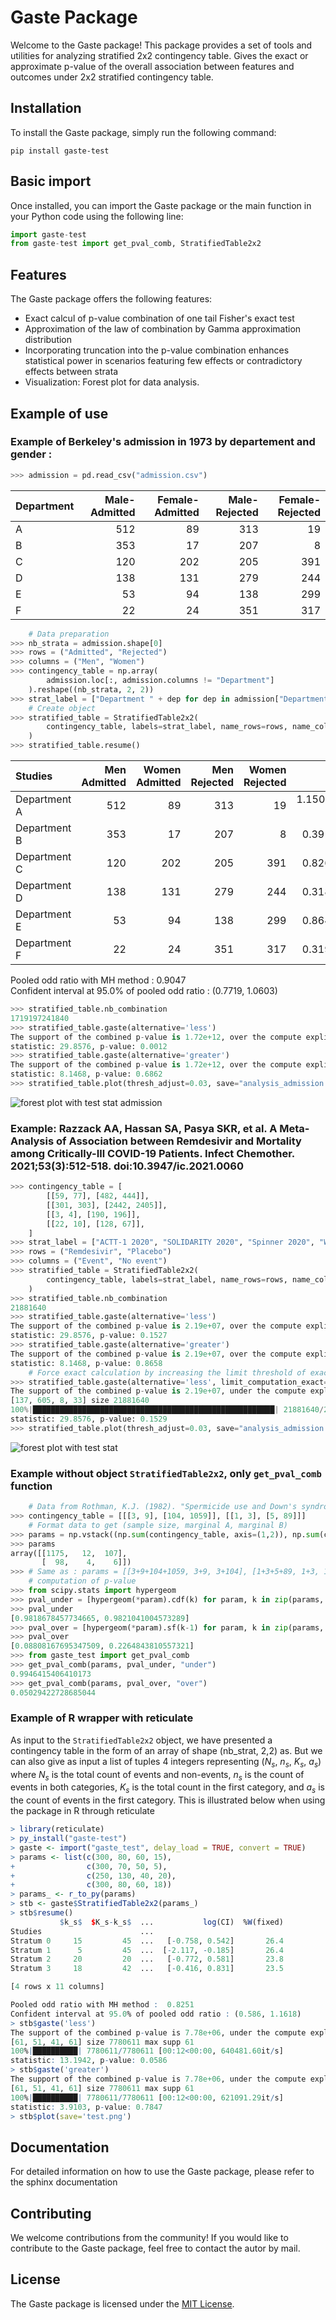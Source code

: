 # Gaste Package

Welcome to the Gaste package! This package provides a set of tools and utilities for analyzing stratified 2x2 contingency table. Gives the exact or approximate p-value of the overall association between features and outcomes under 2x2 stratified contingency table.

## Installation

To install the Gaste package, simply run the following command:

```
pip install gaste-test
```

## Basic import

Once installed, you can import the Gaste package or the main function in your Python code using the following line:

```python
import gaste-test
from gaste-test import get_pval_comb, StratifiedTable2x2
```

## Features

The Gaste package offers the following features:

- Exact calcul of p-value combination of one tail Fisher's exact test
- Approximation of the law of combination by Gamma approximation distribution
- Incorporating truncation into the p-value combination enhances statistical power in scenarios featuring few effects or contradictory effects between strata
- Visualization: Forest plot for data analysis.

## Example of use

### Example of Berkeley's admission in 1973 by departement and gender : 


```python
>>> admission = pd.read_csv("admission.csv")
```
| Department   |   Male-Admitted |   Female-Admitted |   Male-Rejected |   Female-Rejected |
|:-------------|----------------:|------------------:|----------------:|------------------:|
| A            |             512 |                89 |             313 |                19 |
| B            |             353 |                17 |             207 |                 8 |
| C            |             120 |               202 |             205 |               391 |
| D            |             138 |               131 |             279 |               244 |
| E            |              53 |                94 |             138 |               299 |
| F            |              22 |                24 |             351 |               317 |

```python
    # Data preparation
>>> nb_strata = admission.shape[0]
>>> rows = ("Admitted", "Rejected")
>>> columns = ("Men", "Women")
>>> contingency_table = np.array(
        admission.loc[:, admission.columns != "Department"]
    ).reshape((nb_strata, 2, 2))
>>> strat_label = ["Department " + dep for dep in admission["Department"]]
    # Create object
>>> stratified_table = StratifiedTable2x2(
        contingency_table, labels=strat_label, name_rows=rows, name_columns=columns
    )
>>> stratified_table.resume()
```
| Studies      |   Men Admitted |   Women Admitted |   Men Rejected |   Women Rejected |     $p_s^-$ |   $p_s^+$ |    OR |   log(OR) | CI             | log(CI)          |   %W(fixed) |
|:-------------|---------------:|-----------------:|---------------:|-----------------:|------------:|----------:|------:|----------:|:---------------|:-----------------|------------:|
| Department A |            512 |               89 |            313 |               19 | 1.15063e-05 |  0.999996 | 0.349 |    -1.052 | [0.209, 0.584] | [-1.567, -0.537] |        18.5 |
| Department B |            353 |               17 |            207 |                8 | 0.391761    |  0.759839 | 0.803 |    -0.22  | [0.340, 1.892] | [-1.078, 0.638]  |         3.7 |
| Department C |            120 |              202 |            205 |              391 | 0.826548    |  0.212876 | 1.133 |     0.125 | [0.855, 1.502] | [-0.157, 0.407]  |        28   |
| Department D |            138 |              131 |            279 |              244 | 0.318816    |  0.73277  | 0.921 |    -0.082 | [0.686, 1.237] | [-0.376, 0.212]  |        28.6 |
| Department E |             53 |               94 |            138 |              299 | 0.864569    |  0.184058 | 1.222 |     0.2   | [0.825, 1.809] | [-0.192, 0.593]  |        13.8 |
| Department F |             22 |               24 |            351 |              317 | 0.319845    |  0.780128 | 0.828 |    -0.189 | [0.455, 1.506] | [-0.787, 0.409]  |         7.3 |

Pooled odd ratio with MH method :  0.9047 \
Confident interval at 95.0% of pooled odd ratio : (0.7719, 1.0603)
```python
>>> stratified_table.nb_combination
1719197241840
>>> stratified_table.gaste(alternative='less')
The support of the combined p-value is 1.72e+12, over the compute explicite threshold of 1.00e+07 , the moment matching estimator is used.
statistic: 29.8576, p-value: 0.0012
>>> stratified_table.gaste(alternative='greater')
The support of the combined p-value is 1.72e+12, over the compute explicite threshold of 1.00e+07 , the moment matching estimator is used.
statistic: 8.1468, p-value: 0.6862
>>> stratified_table.plot(thresh_adjust=0.03, save="analysis_admission.png")
```

![forest plot with test stat admission](https://raw.githubusercontent.com/AlexandreWen/gaste/refs/heads/main/test/analysis_admission.svg)

### Example: Razzack AA, Hassan SA, Pasya SKR, et al. A Meta-Analysis of Association between Remdesivir and Mortality among Critically-Ill COVID-19 Patients. Infect Chemother. 2021;53(3):512-518. doi:10.3947/ic.2021.0060

```python
>>> contingency_table = [
        [[59, 77], [482, 444]],
        [[301, 303], [2442, 2405]],
        [[3, 4], [190, 196]],
        [[22, 10], [128, 67]],
    ]
>>> strat_label = ["ACTT-1 2020", "SOLIDARITY 2020", "Spinner 2020", "Wang 2020"]
>>> rows = ("Remdesivir", "Placebo")
>>> columns = ("Event", "No event")
>>> stratified_table = StratifiedTable2x2(
        contingency_table, labels=strat_label, name_rows=rows, name_columns=columns
    )
>>> stratified_table.nb_combination
21881640
>>> stratified_table.gaste(alternative='less')
The support of the combined p-value is 2.19e+07, over the compute explicite threshold of 1.00e+07 , the moment matching estimator is used.
statistic: 29.8576, p-value: 0.1527
>>> stratified_table.gaste(alternative='greater')
The support of the combined p-value is 2.19e+07, over the compute explicite threshold of 1.00e+07 , the moment matching estimator is used.
statistic: 8.1468, p-value: 0.8658
    # Force exact calculation by increasing the limit threshold of exact computation
>>> stratified_table.gaste(alternative='less', limit_computation_exact=3*10**7)
The support of the combined p-value is 2.19e+07, under the compute explicite threshold of 3.00e+07 , the explicite calculation is used.
[137, 605, 8, 33] size 21881640
100%|██████████████████████████████████████████████████████| 21881640/21881640 [00:41<00:00, 524130.92it/s]
statistic: 29.8576, p-value: 0.1529
>>> stratified_table.plot(thresh_adjust=0.03, save="analysis_admission.png")
```
![forest plot with test stat](https://raw.githubusercontent.com/AlexandreWen/gaste/refs/heads/main/test/meta_analysis_covid.svg)


### Example without object `StratifiedTable2x2`, only `get_pval_comb` function
```python
    # Data from Rothman, K.J. (1982). "Spermicide use and Down's syndrome," American Journal of Public Health, 72(4), pp. 399-401. doi 10.2105/AJPH.72.4.399.
>>> contingency_table = [[[3, 9], [104, 1059]], [[1, 3], [5, 89]]]
    # Format data to get (sample size, marginal A, marginal B)
>>> params = np.vstack((np.sum(contingency_table, axis=(1,2)), np.sum(contingency_table, axis=2).T[0], np.sum(contingency_table, axis=1).T[0])).T
>>> params
array([[1175,   12,  107],
       [  98,    4,    6]])
>>> # Same as : params = [[3+9+104+1059, 3+9, 3+104], [1+3+5+89, 1+3, 1+5]]
    # computation of p-value
>>> from scipy.stats import hypergeom
>>> pval_under = [hypergeom(*param).cdf(k) for param, k in zip(params, np.array(contingency_table)[:,0,0])]
>>> pval_under
[0.9818678457734665, 0.9821041004573289]
>>> pval_over = [hypergeom(*param).sf(k-1) for param, k in zip(params, np.array(contingency_table)[:,0,0])] 
>>> pval_over
[0.08808167695347509, 0.2264843810557321]
>>> from gaste_test import get_pval_comb
>>> get_pval_comb(params, pval_under, "under")
0.9946415406410173
>>> get_pval_comb(params, pval_over, "over")
0.05029422728685044
```

### Example of R wrapper with reticulate

As input to the `StratifiedTable2x2` object, we have presented a contingency table in the form of an array of shape (nb_strat, 2,2) as. But we can also give as input a list of tuples 4 integers representing ($N_s$, $n_s$, $K_s$, $a_s$) where $N_s$ is the total count of events and non-events, $n_s$ is the count of events in both categories, $K_s$ is the total count in the first category, and $a_s$ is the count of events in the first category. This is illustrated below when using the package in R through reticulate
```r
> library(reticulate)
> py_install("gaste-test")
> gaste <- import("gaste_test", delay_load = TRUE, convert = TRUE)
> params <- list(c(300, 80, 60, 15),
+                c(300, 70, 50, 5), 
+                c(250, 130, 40, 20), 
+                c(300, 80, 60, 18))
> params_ <- r_to_py(params)
> stb <- gaste$StratifiedTable2x2(params_)
> stb$resume()
           $k_s$  $K_s-k_s$  ...           log(CI)  %W(fixed)
Studies                      ...                             
Stratum 0     15         45  ...   [-0.758, 0.542]       26.4
Stratum 1      5         45  ...  [-2.117, -0.185]       26.4
Stratum 2     20         20  ...   [-0.772, 0.581]       23.8
Stratum 3     18         42  ...   [-0.416, 0.831]       23.5

[4 rows x 11 columns]

Pooled odd ratio with MH method :  0.8251
Confident interval at 95.0% of pooled odd ratio : (0.586, 1.1618)
> stb$gaste('less')
The support of the combined p-value is 7.78e+06, under the compute explicite threshold of 1.00e+07 , the explicite calculation is used.
[61, 51, 41, 61] size 7780611 max supp 61
100%|██████████| 7780611/7780611 [00:12<00:00, 640481.60it/s]
statistic: 13.1942, p-value: 0.0586
> stb$gaste('greater')
The support of the combined p-value is 7.78e+06, under the compute explicite threshold of 1.00e+07 , the explicite calculation is used.
[61, 51, 41, 61] size 7780611 max supp 61
100%|██████████| 7780611/7780611 [00:12<00:00, 621091.29it/s]
statistic: 3.9103, p-value: 0.7847
> stb$plot(save='test.png')
```

## Documentation

For detailed information on how to use the Gaste package, please refer to the sphinx documentation

## Contributing

We welcome contributions from the community! If you would like to contribute to the Gaste package, feel free to contact the autor by mail.

## License

The Gaste package is licensed under the [MIT License](https://github.com/your-username/gaste/LICENSE).
